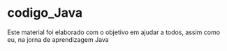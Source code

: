 # codigo_Java
Este material foi elaborado com o objetivo em ajudar a todos, assim como eu, na jorna de aprendizagem Java
